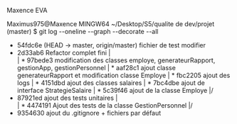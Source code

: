 Maxence EVA

Maximus975@Maxence MINGW64 ~/Desktop/S5/qualite de dev/projet (master)
$ git log --oneline --graph --decorate --all
* 54fdc6e (HEAD -> master, origin/master) fichier de test modifier
*   2d33ab6 Refactor complet fini
|\
| * 97bede3 modification des classes employe, generateurRapport, gestionApp, gestionPersonnel
| * aaf28c1 ajout classe generateurRapport et modification classe Employe
| * fbc2205 ajout des logs
| * 4151dbd ajout des classes salaires
| * 7bc4dbe ajout de interface StrategieSalaire
| * 5c39f46 ajout de la classe Employe
|/
*   87921ed ajout des tests unitaires
|\
| * 4474191 Ajout des tests de la classe GestionPersonnel
|/
* 9354630 ajout du .gitignore + fichiers par défaut
